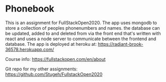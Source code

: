 # Phonebook
This is an assignment for FullStackOpen2020. The app uses mongodb to store a collection of peoples phonenumbers and names. the database can be updated, added to and deleted from via the front end that's written with react and uses a node server to communicate between the frontend and database. The app is deployed at heroku at: https://radiant-brook-36578.herokuapp.com/


Course info: https://fullstackopen.com/en/about

Git repo for my other assignments: https://github.com/Stugeh/FullstackOpen2020

